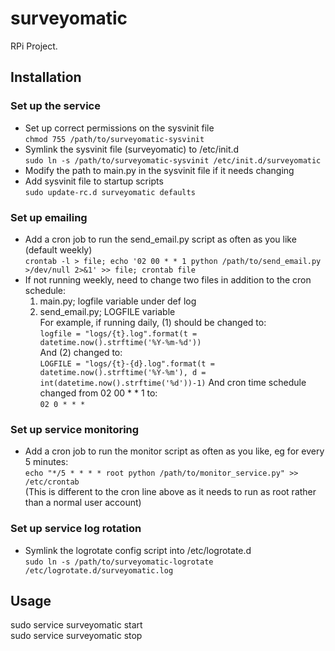 surveyomatic
============

RPi Project.


Installation
------------
### Set up the service ###
- Set up correct permissions on the sysvinit file  
  `chmod 755 /path/to/surveyomatic-sysvinit`
- Symlink the sysvinit file (surveyomatic) to /etc/init.d  
  `sudo ln -s /path/to/surveyomatic-sysvinit /etc/init.d/surveyomatic`
- Modify the path to main.py in the sysvinit file if it needs changing
- Add sysvinit file to startup scripts  
   `sudo update-rc.d surveyomatic defaults`

### Set up emailing ###
- Add a cron job to run the send_email.py script as often as you like (default weekly)  
  `crontab -l > file; echo '02 00 * * 1 python /path/to/send_email.py >/dev/null 2>&1' >> file; crontab file`
- If not running weekly, need to change two files in addition to the cron schedule:
    1. main.py; logfile variable under def log
    2. send_email.py; LOGFILE variable  
  For example, if running daily, (1) should be changed to:  
    `logfile = "logs/{t}.log".format(t = datetime.now().strftime('%Y-%m-%d'))`  
  And (2) changed to:  
    `LOGFILE = "logs/{t}-{d}.log".format(t = datetime.now().strftime('%Y-%m'), d = int(datetime.now().strftime('%d'))-1)`
  And cron time schedule changed from 02 00 * * 1 to:  
    `02 0 * * *`
    
### Set up service monitoring ###
- Add a cron job to run the monitor script as often as you like, eg for every 5 minutes:  
  `echo "*/5 * * * * root python /path/to/monitor_service.py" >> /etc/crontab`  
(This is different to the cron line above as it needs to run as root rather than a normal user account)

### Set up service log rotation ###
- Symlink the logrotate config script into /etc/logrotate.d  
  `sudo ln -s /path/to/surveyomatic-logrotate /etc/logrotate.d/surveyomatic.log`


Usage
-----
sudo service surveyomatic start  
sudo service surveyomatic stop

